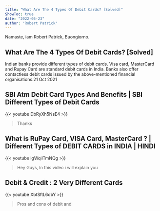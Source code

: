 ```yaml
---
title: "What Are The 4 Types Of Debit Cards? [Solved]"
ShowToc: true 
date: "2022-05-23"
author: "Robert Patrick" 
---
```


Namaste, iam Robert Patrick, Buongiorno.
## What Are The 4 Types Of Debit Cards? [Solved]
Indian banks provide different types of debit cards. Visa card, MasterCard and Rupay Card are standard debit cards in India. Banks also offer contactless debit cards issued by the above-mentioned financial organisations.21 Oct 2021

## SBI Atm Debit Card Types And Benefits |  SBI Different Types of Debit Cards
{{< youtube DbRyXh5NsE4 >}}
>Thanks 

## What is RuPay Card, VISA Card, MasterCard ? | Different Types of DEBIT CARDS in INDIA | HINDI
{{< youtube lgWqilTmNQg >}}
>Hey Guys, In this video i will explain you 

## Debit & Credit : 2 Very Different Cards
{{< youtube XbtSftL6dbY >}}
>Pros and cons of debit and 

